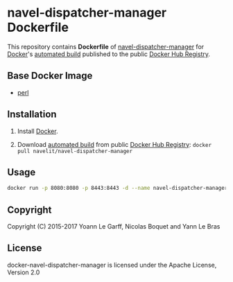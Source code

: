 navel-dispatcher-manager Dockerfile
===================================

This repository contains **Dockerfile** of [navel-dispatcher-manager](https://github.com/Navel-IT/navel-dispatcher-manager) for [Docker](https://www.docker.com/)'s [automated build](https://hub.docker.com/r/navelit/navel-dispatcher-manager/) published to the public [Docker Hub Registry](https://registry.hub.docker.com/).

Base Docker Image
-----------------

* [perl](https://hub.docker.com/_/perl/)

Installation
------------

1. Install [Docker](https://www.docker.com/).

2. Download [automated build](https://hub.docker.com/r/navelit/navel-dispatcher-manager/) from public [Docker Hub Registry](https://registry.hub.docker.com/): `docker pull navelit/navel-dispatcher-manager`

Usage
-----

```bash
docker run -p 8080:8080 -p 8443:8443 -d --name navel-dispatcher-manager navelit/navel-dispatcher-manager
```

Copyright
---------

Copyright (C) 2015-2017 Yoann Le Garff, Nicolas Boquet and Yann Le Bras

License
-------

docker-navel-dispatcher-manager is licensed under the Apache License, Version 2.0
